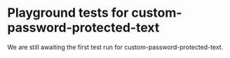 # Playground tests for custom-password-protected-text
We are still awaiting the first test run for custom-password-protected-text.
